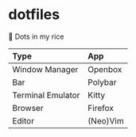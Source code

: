 # dotfiles
🍚 Dots in my rice


Type | App
:----|:----
Window Manager | Openbox
Bar | Polybar
Terminal Emulator | Kitty
Browser | Firefox
Editor | (Neo)Vim
